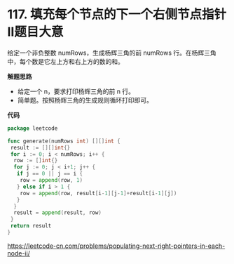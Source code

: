 # 117. 填充每个节点的下一个右侧节点指针 II**题目大意**  

给定一个非负整数 numRows，生成杨辉三角的前 numRows 行。在杨辉三角中，每个数是它左上方和右上方的数的和。

**解题思路** 

- 给定一个 n，要求打印杨辉三角的前 n 行。
- 简单题。按照杨辉三角的生成规则循环打印即可。

**代码**  

```go
package leetcode

func generate(numRows int) [][]int {
 result := [][]int{}
 for i := 0; i < numRows; i++ {
  row := []int{}
  for j := 0; j < i+1; j++ {
   if j == 0 || j == i {
    row = append(row, 1)
   } else if i > 1 {
    row = append(row, result[i-1][j-1]+result[i-1][j])
   }
  }
  result = append(result, row)
 }
 return result
}
```

https://leetcode-cn.com/problems/populating-next-right-pointers-in-each-node-ii/